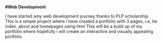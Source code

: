 **#Web Development**

I have started amy web development journey thanks to PLP scholarship.
This is a simple project where i have created a portfolio with 3 pages, i.e, he index, about and homepages using html
This will be a build up of my portfolio where hopefully i will create an interactive and visually appealing portfolio
